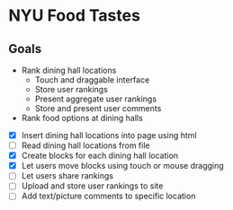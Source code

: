 # NYU Food Tastes

## Goals

* Rank dining hall locations
  * Touch and draggable interface
  * Store user rankings
  * Present aggregate user rankings
  * Store and present user comments
* Rank food options at dining halls

* [x] Insert dining hall locations into page using html
* [ ] Read dining hall locations from file
* [x] Create blocks for each dining hall location
* [x] Let users move blocks using touch or mouse dragging
* [ ] Let users share rankings
* [ ] Upload and store user rankings to site
* [ ] Add text/picture comments to specific location
